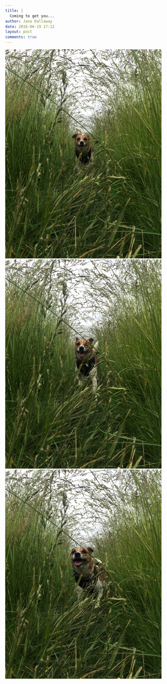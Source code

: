 ```yaml
---
title: |
  Coming to get you...
author: Jane Dallaway
date: 2016-06-19 17:12
layout: post
comments: true
---
```


<div><a href="/media/tp_IMG_9598.JPG"><img src="/media/tp_thumb_IMG_9598.JPG" width="500" height="667"/></a></div><div><a href="/media/tp_IMG_9599.JPG"><img src="/media/tp_thumb_IMG_9599.JPG" width="500" height="667"/></a></div><div><a href="/media/tp_IMG_9600.JPG"><img src="/media/tp_thumb_IMG_9600.JPG" width="500" height="667"/></a></div>



  


  


  

      
